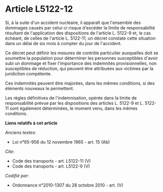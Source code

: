 # Article L5122-12

Si, à la suite d'un accident nucléaire, il apparaît que l'ensemble des dommages causés par celui-ci risque d'excéder la
limite de responsabilité résultant de l'application des dispositions de l'article L. 5122-9 et, le cas échéant, de celles de
l'article L. 5122-11, un décret constate cette situation dans un délai de six mois à compter du jour de l'accident. 

Ce décret peut définir les mesures de contrôle particulier auxquelles doit se soumettre la population pour déterminer les
personnes susceptibles d'avoir subi un dommage et fixer l'importance des indemnités provisionnelles, non susceptibles de
réduction, qui peuvent être attribuées aux victimes par la juridiction compétente. 

Ces indemnités peuvent être majorées, dans les mêmes conditions, si des éléments nouveaux le permettent. 

Les règles définitives de l'indemnisation, opérée dans la limite de responsabilité prévue par les dispositions des articles
L. 5122-9 et L. 5122-11 sont également déterminées, le moment venu, dans les mêmes conditions.

**Liens relatifs à cet article**

_Anciens textes_:

  - Loi n°65-956 du 12 novembre 1965 - art. 15 (Ab)

_Cite_:

  - Code des transports - art. L5122-11 (V)
  - Code des transports - art. L5122-9 (V)

_Codifié par_:

  - Ordonnance n°2010-1307 du 28 octobre 2010 - art. (V)
